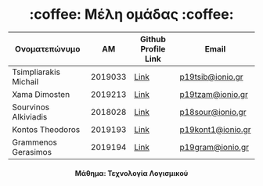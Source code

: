 <h1 align="center">:coffee:	Μέλη ομάδας :coffee:	</h1>

<div align="center">
  
| Ονοματεπώνυμο | ΑΜ | Github Profile Link | Email |
| --- | --- | --- | --- |
| Tsimpliarakis Michail | 2019033 | [Link](https://github.com/tsimpliarakis/) | p19tsib@ionio.gr |
| Xama Dimosten | 2019213 | [Link](https://github.com/p19tzam) | p19tzam@ionio.gr |
| Sourvinos Alkiviadis | 2018028 | [Link](https://github.com/Alkissourvinos) | p18sour@ionio.gr |
| Kontos Theodoros | 2019193 | [Link](https://github.com/TheodorosKontos) | p19kont1@ionio.gr |
| Grammenos Gerasimos | 2019194 | [Link](https://github.com/makisgrammenos) | p19gram@ionio.gr |

#### Μάθημα: Τεχνολογία Λογισμικού
</div>

